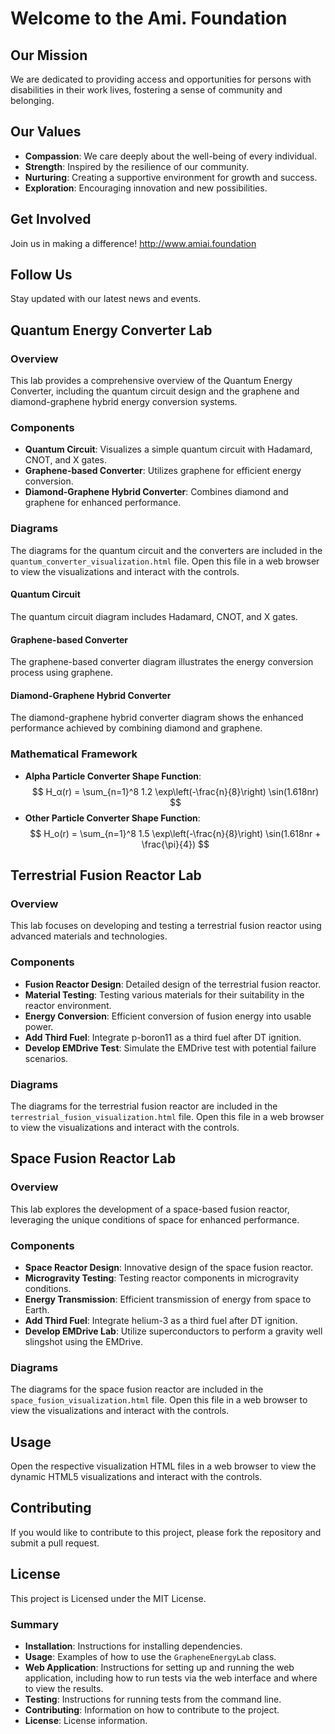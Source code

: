 # Welcome to the Ami. Foundation

## Our Mission
We are dedicated to providing access and opportunities for persons with disabilities in their work lives, fostering a sense of community and belonging.

## Our Values
- **Compassion**: We care deeply about the well-being of every individual.
- **Strength**: Inspired by the resilience of our community.
- **Nurturing**: Creating a supportive environment for growth and success.
- **Exploration**: Encouraging innovation and new possibilities.

## Get Involved
Join us in making a difference! <http://www.amiai.foundation>

## Follow Us
Stay updated with our latest news and events. 

## Quantum Energy Converter Lab

### Overview
This lab provides a comprehensive overview of the Quantum Energy Converter, including the quantum circuit design and the graphene and diamond-graphene hybrid energy conversion systems.

### Components
- **Quantum Circuit**: Visualizes a simple quantum circuit with Hadamard, CNOT, and X gates.
- **Graphene-based Converter**: Utilizes graphene for efficient energy conversion.
- **Diamond-Graphene Hybrid Converter**: Combines diamond and graphene for enhanced performance.

### Diagrams
The diagrams for the quantum circuit and the converters are included in the `quantum_converter_visualization.html` file. Open this file in a web browser to view the visualizations and interact with the controls.

#### Quantum Circuit
The quantum circuit diagram includes Hadamard, CNOT, and X gates.

#### Graphene-based Converter
The graphene-based converter diagram illustrates the energy conversion process using graphene.

#### Diamond-Graphene Hybrid Converter
The diamond-graphene hybrid converter diagram shows the enhanced performance achieved by combining diamond and graphene.

### Mathematical Framework
- **Alpha Particle Converter Shape Function**:
  $$ H_α(r) = \sum_{n=1}^8 1.2 \exp\left(-\frac{n}{8}\right) \sin(1.618nr) $$
- **Other Particle Converter Shape Function**:
  $$ H_o(r) = \sum_{n=1}^8 1.5 \exp\left(-\frac{n}{8}\right) \sin(1.618nr + \frac{\pi}{4}) $$

## Terrestrial Fusion Reactor Lab

### Overview
This lab focuses on developing and testing a terrestrial fusion reactor using advanced materials and technologies.

### Components
- **Fusion Reactor Design**: Detailed design of the terrestrial fusion reactor.
- **Material Testing**: Testing various materials for their suitability in the reactor environment.
- **Energy Conversion**: Efficient conversion of fusion energy into usable power.
- **Add Third Fuel**: Integrate p-boron11 as a third fuel after DT ignition.
- **Develop EMDrive Test**: Simulate the EMDrive test with potential failure scenarios.

### Diagrams
The diagrams for the terrestrial fusion reactor are included in the `terrestrial_fusion_visualization.html` file. Open this file in a web browser to view the visualizations and interact with the controls.

## Space Fusion Reactor Lab

### Overview
This lab explores the development of a space-based fusion reactor, leveraging the unique conditions of space for enhanced performance.

### Components
- **Space Reactor Design**: Innovative design of the space fusion reactor.
- **Microgravity Testing**: Testing reactor components in microgravity conditions.
- **Energy Transmission**: Efficient transmission of energy from space to Earth.
- **Add Third Fuel**: Integrate helium-3 as a third fuel after DT ignition.
- **Develop EMDrive Lab**: Utilize superconductors to perform a gravity well slingshot using the EMDrive.

### Diagrams
The diagrams for the space fusion reactor are included in the `space_fusion_visualization.html` file. Open this file in a web browser to view the visualizations and interact with the controls.

## Usage
Open the respective visualization HTML files in a web browser to view the dynamic HTML5 visualizations and interact with the controls.

## Contributing
If you would like to contribute to this project, please fork the repository and submit a pull request.

## License
This project is Licensed under the MIT License.

### Summary
- **Installation**: Instructions for installing dependencies.
- **Usage**: Examples of how to use the `GrapheneEnergyLab` class.
- **Web Application**: Instructions for setting up and running the web application, including how to run tests via the web interface and where to view the results.
- **Testing**: Instructions for running tests from the command line.
- **Contributing**: Information on how to contribute to the project.
- **License**: License information.